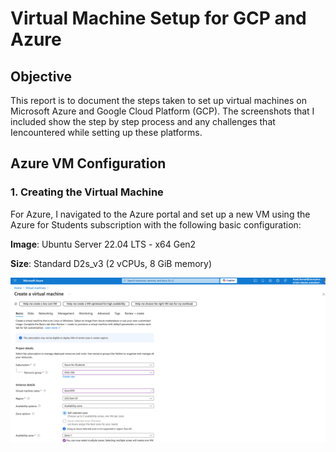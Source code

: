# Virtual Machine Setup for GCP and Azure

## Objective
This report is to document the steps taken to set up virtual machines on Microsoft Azure and Google Cloud Platform (GCP). The screenshots that I included show the step by step process and any challenges that Iencountered while setting up these platforms.


## Azure VM Configuration

### 1. Creating the Virtual Machine
For Azure, I navigated to the Azure portal and set up a new VM using the Azure for Students subscription with the following basic configuration:

 **Image**: Ubuntu Server 22.04 LTS - x64 Gen2
 
 **Size**: Standard D2s_v3 (2 vCPUs, 8 GiB memory)

![Azure VM Creation](VM-GCP&Azure-Screenshots/Azure-VM-Creation.png)



